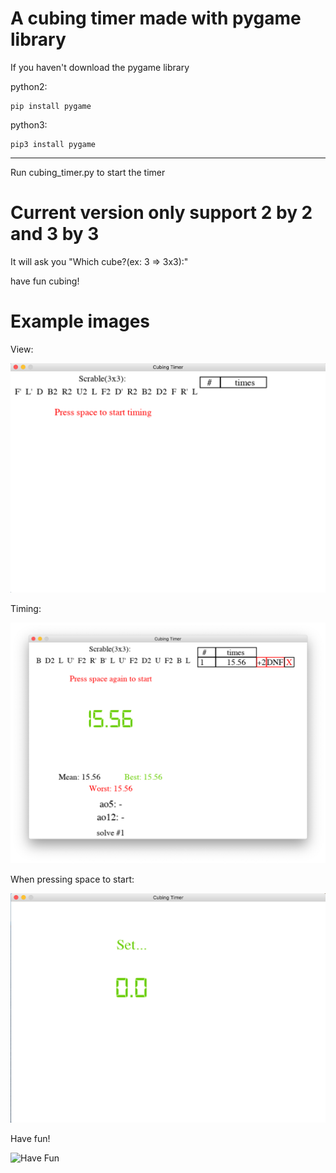 # A cubing timer made with pygame library


If you haven't download the pygame library


python2:

    pip install pygame

python3:

    pip3 install pygame

--------------------------------------------------------------------------------

Run cubing_timer.py to start the timer

# Current version only support 2 by 2 and 3 by 3 #

It will ask you "Which cube?(ex: 3 => 3x3):"


have fun cubing!

# Example images

View:

![View](./example_images/general_view.png)

Timing:

![Timing](./example_images/timer_example.png)

When pressing space to start:

![Press space](./example_images/when_pressing_space.png)

Have fun!

![Have Fun](./example_images/have_fun.png)

